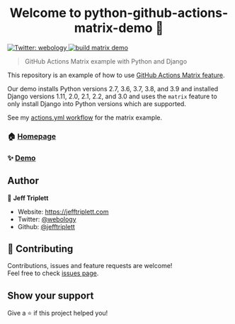 <h1 align="center">Welcome to python-github-actions-matrix-demo 👋</h1>
<p>
  <a href="https://twitter.com/webology" target="_blank">
    <img alt="Twitter: webology" src="https://img.shields.io/twitter/follow/webology.svg?style=social" />
  </a>
  <a href="https://github.com/jefftriplett/python-github-actions-matrix-demo/actions" target="_blank">
    <img alt="build matrix demo" src="https://github.com/jefftriplett/python-github-actions-matrix-demo/workflows/build%20matrix%20demo/badge.svg" />
  </a>
</p>

> GitHub Actions Matrix example with Python and Django

This repository is an example of how to use [GitHub Actions Matrix feature](https://help.github.com/en/actions/automating-your-workflow-with-github-actions/workflow-syntax-for-github-actions#jobsjob_idstrategymatrix). 

Our demo installs Python versions 2.7, 3.6, 3.7, 3.8, and 3.9 and installed Django versions 1.11, 2.0, 2.1, 2.2, and 3.0 and uses the `matrix` feature to only install Django into Python versions which are supported. 

See my [actions.yml workflow](https://github.com/jefftriplett/python-github-actions-matrix-demo/blob/main/.github/workflows/actions.yml) for the matrix example.


### 🏠 [Homepage](https://github.com/jefftriplett/python-github-actions-matrix-demo)

### ✨ [Demo](https://github.com/jefftriplett/python-github-actions-matrix-demo/actions)

## Author

👤 **Jeff Triplett**

* Website: https://jefftriplett.com
* Twitter: [@webology](https://twitter.com/webology)
* Github: [@jefftriplett](https://github.com/jefftriplett)

## 🤝 Contributing

Contributions, issues and feature requests are welcome!<br />Feel free to check [issues page](https://github.com/jefftriplett/python-github-actions-matrix-demo/issues). 

## Show your support

Give a ⭐️ if this project helped you!
